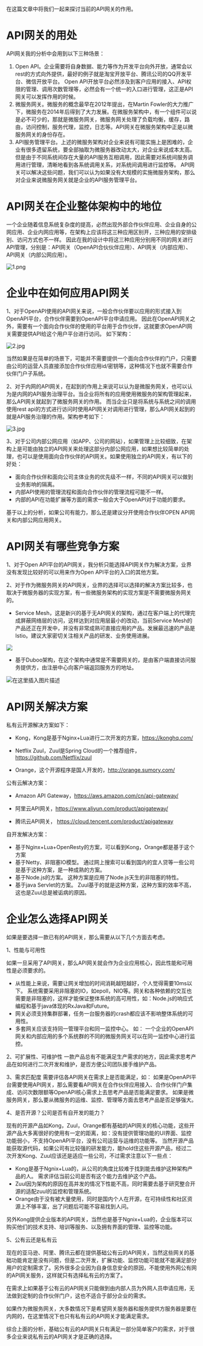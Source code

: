 
在这篇文章中将我们一起来探讨当前的API网关的作用。
# API网关的用处
API网关我的分析中会用到以下三种场景：

1. Open API。企业需要将自身数据、能力等作为开发平台向外开放，通常会以rest的方式向外提供，最好的例子就是淘宝开放平台、腾讯公司的QQ开发平台、微信开放平台。 Open API开放平台必然涉及到客户应用的接入、API权限的管理、调用次数管理等，必然会有一个统一的入口进行管理，这正是API网关可以发挥作用的时候。
2. 微服务网关。微服务的概念最早在2012年提出，在Martin Fowler的大力推广下，微服务在2014年后得到了大力发展。在微服务架构中，有一个组件可以说是必不可少的，那就是微服务网关，微服务网关处理了负载均衡，缓存，路由，访问控制，服务代理，监控，日志等。API网关在微服务架构中正是以微服务网关的身份存在。
3. API服务管理平台。上述的微服务架构对企业来说有可能实施上是困难的，企业有很多遗留系统，要全部抽取为微服务器改动太大，对企业来说成本太高。但是由于不同系统间存在大量的API服务互相调用，因此需要对系统间服务调用进行管理，清晰地看到各系统调用关系，对系统间调用进行监控等。 API网关可以解决这些问题，我们可以认为如果没有大规模的实施微服务架构，那么对企业来说微服务网关就是企业的API服务管理平台。


# API网关在企业整体架构中的地位
一个企业随着信息系统复杂度的提高，必然出现外部合作伙伴应用、企业自身的公网应用、企业内网应用等，在架构上应该将这三种应用区别开，三种应用的安排级别、访问方式也不一样。 因此在我的设计中将这三种应用分别用不同的网关进行API管理，分别是：API网关（OpenAPI合伙伙伴应用）、API网关（内部应用）、API网关（内部公网应用）。

![1.png](https://img-blog.csdnimg.cn/20191118234458852.png)



# 企业中在如何应用API网关
1、对于OpenAPI使用的API网关来说，一般合作伙伴要以应用的形式接入到OpenAPI平台，合作伙伴需要到OpenAPI平台申请应用。 因此在OpenAPI网关之外，需要有一个面向合作伙伴的使用的平台用于合作伙伴，这就要求OpenAPI网关需要提供API给这个用户平台进行访问。 如下架构：

![2.jpg](https://img-blog.csdnimg.cn/20191118234535539.png)

当然如果是在简单的场景下，可能并不需要提供一个面向合作伙伴的门户，只需要由公司的运营人员直接添加合作伙伴应用id/密钥等，这种情况下也就不需要合作伙伴门户子系统。

2、对于内网的API网关，在起到的作用上来说可以认为是微服务网关，也可以认为是内网的API服务治理平台。当企业将所有的应用使用微服务的架构管理起来，那么API网关就起到了微服务网关的作用。 而当企业只是将系统与系统之间的调用使用rest api的方式进行访问时使用API网关对调用进行管理，那么API网关起到的就是API服务治理的作用。架构参考如下：

![3.jpg](https://img-blog.csdnimg.cn/20191118234555914.png)


3、对于公司内部公网应用（如APP、公司的网站），如果管理上比较细致，在架构上是可能由独立的API网关来处理这部分内部公网应用，如果想比较简单的处理，也可以是使用面向合作伙伴的API网关。如果使用独立的API网关，有以下的好处：

- 面向合作伙伴和面向公司主体业务的优先级不一样，不同的API网关可以做到业务影响的隔离。
- 内部API使用的管理流程和面向合作伙伴的管理流程可能不一样。
- 内部的API在功能扩展等方面的需求一般会大于OpenAPI对于功能的要求。

基于以上的分析，如果公司有能力，那么还是建议分开使用合作伙伴OPEN API网关和内部公网应用网关。

# API网关有哪些竞争方案
1、对于Open API平台的API网关，我分析只能选择API网关作为解决方案，业界没有发现比较好的可以用来作为Open API平台的入口的其他方案。 

2、对于作为微服务网关的API网关，业界的选择可以选择的解决方案比较多，也取决于微服务器的实现方案，有一些微服务架构的实现方案是不需要微服务网关的。

- Service Mesh，这是新兴的基于无API网关的架构，通过在客户端上的代理完成屏蔽网络层的访问，这样达到对应用层最小的改动，当前Service Mesh的产品还正在开发中，并没有非常成熟可直接应用的产品。发展最迅速的产品是Istio。建议大家密切关注相关产品的研发、业务使用进展。

![](https://img-blog.csdnimg.cn/20191118234638461.png)

- 基于Duboo架构，在这个架构中通常是不需要网关的，是由客户端直接访问服务提供方，由注册中心向客户端返回服务方的地址。

![在这里插入图片描述](https://img-blog.csdnimg.cn/2019111823500220.png)


# API网关解决方案
私有云开源解决方案如下：

- Kong，Kong是基于Nginx+Lua进行二次开发的方案，https://konghq.com/

- Netflix Zuul，Zuul是Spring Cloud的一个推荐组件，https://github.com/Netflix/zuul

- Orange，这个开源程序是国人开发的，http://orange.sumory.com/


公有云解决方案：

- Amazon API Gateway，https://aws.amazon.com/cn/api-gateway/

- 阿里云API网关，https://www.aliyun.com/product/apigateway/

- 腾讯云API网关， https://cloud.tencent.com/product/apigateway


自开发解决方案：

- 基于Nginx+Lua+OpenResty的方案，可以看到Kong，Orange都是基于这个方案
- 基于Netty、非阻塞IO模型。 通过网上搜索可以看到国内的宜人贷等一些公司是基于这种方案，是一种成熟的方案。
- 基于Node.js的方案。 这种方案是应用了Node.js天生的非阻塞的特性。
- 基于java Servlet的方案。 Zuul基于的就是这种方案，这种方案的效率不高，这也是Zuul总是被诟病的原因。


# 企业怎么选择API网关
如果是要选择一款已有的API网关，那么需要从以下几个方面去考虑。 

1、性能与可用性

如果一旦采用了API网关，那么API网关就会作为企业应用核心，因此性能和可用性是必须要求的。

- 从性能上来说，需要让网关增加的时间消耗越短越好，个人觉得需要10ms以下。 系统需要采用非阻塞的IO，如epoll，NIO等。网关和各种依赖的交互也需要是非阻塞的，这样才能保证整体系统的高可用性，如：Node.js的响应式编程和基于java体现的RxJava和Future。
- 网关必须支持集群部署，任务一台服务器的crash都应该不影响整体系统的可用性。
- 多套网关应该支持同一管理平台和同一监控中心。 如： 一个企业的OpenAPI网关和内部应用的多个系统群的不同的微服务网关可以在同一监控中心进行监控。


2、可扩展性、可维护性
一款产品总有不能满足生产需求的地方，因此需求思考产品在如何进行二次开发和维护，是否方便公司团队接手维护产品。

3、需求匹配度
需要评估各API网关在需求上是否能满足，如： 如果是OpenAPI平台需要使用API网关，那么需要看API网关在合作伙伴应用接入、合作伙伴门户集成、访问次数限额等OpenAPI核心需求上去思考产品是否能满足要求。 如果是微服务网关，那么要从微服务的运维、监控、管理等方面去思考产品是否足够强大。

4、是否开源？公司是否有自开发的能力？

现有的开源产品如Kong，Zuul，Orange都有基础的API网关的核心功能，这些开源产品大多离很好的使用有一定的距离，如：没有提供管理功能的UI界面、监控功能弱小，不支持OpenAPI平台，没有公司运营与运维的功能等。 当然开源产品能获取源代码，如果公司有比较强的研发能力，能hold住这些开源产品，经过二次开发Kong、Zuul应该还是适应一些公司，不过需求注意以下一些点：

- Kong是基于Ngnix+Lua的，从公司的角度比较难于找到能去维护这种架构产品的人。 需求评估当前公司是否有这个能力去维护这个产品。
- Zuul因为架构的原因在高并发的情况下性能不高，同时需要去基于研究整合开源的适配zuul的监控和管理系统。
- Orange由于没有被大量使用，同时是国内个人在开源，在可持续性和社区资源上不够丰富，出了问题后可能不容易找到人问。

另外Kong提供企业版本的API网关，当然也是基于Ngnix+Lua的，企业版本可以购买他们的技术支持、培训等服务、以及拥有界面的管理、监控等功能。

5、公有云还是私有云

现在的亚马逊、阿里、腾讯云都在提供基础公有云的API网关，当然这些网关的基础功能肯定是没有问题，但是二次开发，扩展功能、监控功能可能就不能满足部分用户的定制需求了。另外很多企业因为自身信息安全的原因，不能使用外网公有网的API网关服务，这样就只有选择私有云的方案了。

在需求上如果基于公有云的API网关只能做到由内部人员为外网人员申请应用，无法做到定制的合作伙伴门户，这也不适合于部分企业的需求。

如果作为微服务网关，大多数情况下是希望网关服务器和服务提供方服务器是要在内网的，在这里情况下也只有私有云的API网关才能满足需求。

综合上面的分析，基础公有云的API网关只有满足一部分简单客户的需求，对于很多企业来说私有云的API网关才是正确的选择。
